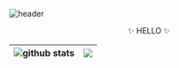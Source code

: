![header](https://capsule-render.vercel.app/api?type=Waving&&color=gradient&height=300&section=header&text=Eujean%20Choi&fontSize=90)



<center>&#10024; HELLO &#10024;</center>
  
   
  
  
| <img align="center" src="https://github-readme-stats.vercel.app/api?username=eujean-choi&show_icons=true&hide=prs,issues&theme=buefy&hide_border=true" alt="github stats" /> | <img align="center" src="https://github-readme-stats.vercel.app/api/top-langs/?username=eujean-choi&layout=compact&theme=buefy&hide_border=true" /> |
| :----------------------------------------------------------: | :----------------------------------------------------------: |
